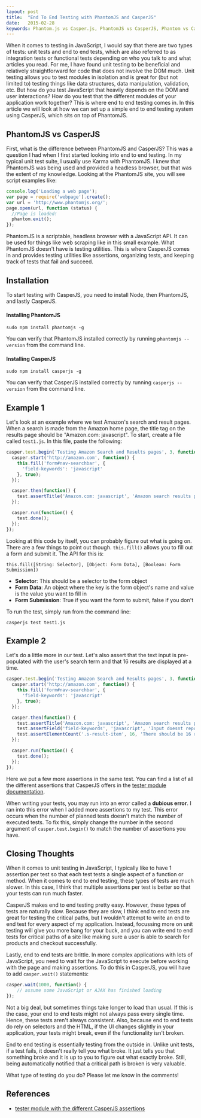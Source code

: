 ```yaml
---
layout: post
title:  "End To End Testing with PhantomJS and CasperJS"
date:   2015-02-28
keywords: Phantom.js vs Casper.js, PhantomJS vs CasperJS, Phantom vs Casper, phantomjs vs casperjs, End to End testing Casper, e2e casper, end to end testing, e2e testing, functional testing, integration testing, testing with casper, casper vs phantom, casper.js vs phantom.js, casperjs vs phantomjs
---
```


When it comes to testing in JavaScript, I would say that there are two types of tests: unit tests and end to end tests, which are also referred to as integration tests or functional tests depending on who you talk to and what articles you read. For me, I have found unit testing to be beneficial and relatively straightforward for code that does not involve the DOM much. Unit testing allows you to test modules in isolation and is great for (but not limited to) testing things like data structures, data manipulation, validation, etc. But how do you test JavaScript that heavily depends on the DOM and user interactions? How do you test that the different modules of your application work together? This is where end to end testing comes in. In this article we will look at how we can set up a simple end to end testing system using CasperJS, which sits on top of PhantomJS.

## PhantomJS vs CasperJS

First, what is the difference between PhantomJS and CasperJS? This was a question I had when I first started looking into end to end testing. In my typical unit test suite, I usually use Karma with PhantomJS. I knew that PhantomJS was being used and provided a headless browser, but that was the extent of my knowledge. Looking at the PhantomJS site, you will see script examples like:

```js
console.log('Loading a web page');
var page = require('webpage').create();
var url = 'http://www.phantomjs.org/';
page.open(url, function (status) {
  //Page is loaded!
  phantom.exit();
});
```

PhantomJS is a scriptable, headless browser with a JavaScript API. It can be used for things like web scraping like in this small example. What PhantomJS doesn't have is testing utilities. This is where CasperJS comes in and provides testing utilities like assertions, organizing tests, and keeping track of tests that fail and succeed.

## Installation

To start testing with CasperJS, you need to install Node, then PhantomJS, and lastly CasperJS.

#### Installing PhantomJS

```
sudo npm install phantomjs -g
```

You can verify that PhantomJS installed correctly by running `phantomjs --version` from the command line.

#### Installing CasperJS

```
sudo npm install casperjs -g
```

You can verify that CasperJS installed correctly by running `casperjs --version` from the command line.

## Example 1

Let's look at an example where we test Amazon's search and result pages. When a search is made from the Amazon home page, the title tag on the results page should be "Amazon.com: javascript". To start, create a file called `test1.js`.  In this file, paste the following:

```js
casper.test.begin('Testing Amazon Search and Results pages', 3, function(test) {
  casper.start('http://amazon.com', function() {
    this.fill('form#nav-searchbar', {
      'field-keywords': 'javascript'
    }, true);
  });

  casper.then(function() {
    test.assertTitle('Amazon.com: javascript', 'Amazon search results page doesnt have expected title');
  });

  casper.run(function() {
    test.done();
  });
});

```

Looking at this code by itself, you can probably figure out what is going on. There are a few things to point out though. `this.fill()` allows you to fill out a form and submit it. The API for this is:

`this.fill([String: Selector], [Object: Form Data], [Boolean: Form Submission])`

* __Selector__: This should be a selector to the form object
* __Form Data__: An object where the key is the form object's name and value is the value you want to fill in
* __Form Submission__: True if you want the form to submit, false if you don't

To run the test, simply run from the command line:

```
casperjs test test1.js
```

## Example 2

Let's do a little more in our test. Let's also assert that the text input is pre-populated with the user's search term and that 16 results are displayed at a time.

```js
casper.test.begin('Testing Amazon Search and Results pages', 3, function(test) {
  casper.start('http://amazon.com', function() {
    this.fill('form#nav-searchbar', {
      'field-keywords': 'javascript'
    }, true);
  });

  casper.then(function() {
    test.assertTitle('Amazon.com: javascript', 'Amazon search results page doesnt have expected title');
    test.assertField('field-keywords', 'javascript', 'Input doesnt repopulate with the search term');
    test.assertElementCount('.s-result-item', 16, 'There should be 16 results displayed at a time');
  });

  casper.run(function() {
    test.done();
  });
});
```

Here we put a few more assertions in the same test. You can find a list of all the different assertions that CasperJS offers in the [tester module documentation](http://docs.casperjs.org/en/latest/modules/tester.html).

When writing your tests, you may run into an error called a __dubious error__. I ran into this error when I added more assertions to my test. This error occurs when the number of planned tests doesn't match the number of executed tests. To fix this, simply change the number in the second argument of `casper.test.begin()` to match the number of assertions you have.

## Closing Thoughts

When it comes to unit testing in JavaScript, I typically like to have 1 assertion per test so that each test tests a single aspect of a function or method. When it comes to end to end testing, these types of tests are much slower. In this case, I think that multiple assertions per test is better so that your tests can run much faster.

CasperJS makes end to end testing pretty easy. However, these types of tests are naturally slow. Because they are slow, I think end to end tests are great for testing the critical paths, but I wouldn't attempt to write an end to end test for every aspect of my application. Instead, focussing more on unit testing will give you more bang for your buck, and you can write end to end tests for critical paths of a site like making sure a user is able to search for products and checkout successfully.

Lastly, end to end tests are brittle. In more complex applications with lots of JavaScript, you need to wait for the JavaScript to execute before working with the page and making assertions. To do this in CasperJS, you will have to add `casper.wait()` statements:

```js
casper.wait(1000, function() {
	// assume some JavaScript or AJAX has finished loading
});
```

Not a big deal, but sometimes things take longer to load than usual. If this is the case, your end to end tests might not always pass every single time. Hence, these tests aren't always consistent. Also, because end to end tests do rely on selectors and the HTML, if the UI changes slightly in your application, your tests might break, even if the functionality isn't broken.

End to end testing is essentially testing from the outside in. Unlike unit tests, if a test fails, it doesn't really tell you what broke. It just tells you that something broke and it is up to you to figure out what exactly broke. Still, being automatically notified that a critical path is broken is very valuable.

What type of testing do you do? Please let me know in the comments!

## References

* [tester module with the different CasperJS assertions](http://docs.casperjs.org/en/latest/modules/tester.html)
